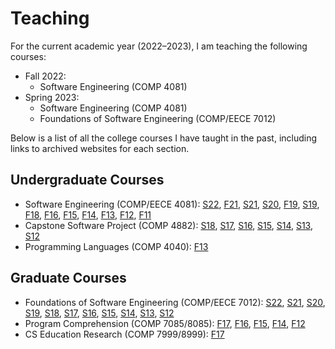 # Teaching

For the current academic year (2022–2023), I am teaching the following courses:

- Fall 2022:
  - Software Engineering (COMP 4081)
- Spring 2023:
  - Software Engineering (COMP 4081)
  - Foundations of Software Engineering (COMP/EECE 7012)

Below is a list of all the college courses I have taught in the past, including links to archived websites for each section.

## Undergraduate Courses

- Software Engineering (COMP/EECE 4081): [S22](https://memphis-cs.github.io/comp-4081-2022-01spring/), [F21](https://memphis-cs.github.io/comp-4081-2021-08fall/), [S21](https://memphis-cs.github.io/comp-4081-2021-01spring/), [S20](https://memphis-cs.github.io/comp-4081-2020-01spring/), [F19](https://memphis-cs.github.io/comp-4081-2019-08fall/), [S19](https://memphis-cs.github.io/comp-4081-2019-spring/), [F18](https://memphis-cs.github.io/comp-4081-2018-fall/), [F16](https://memphis-cs.github.io/comp-4081-2016-fall/), [F15](https://memphis-cs.github.io/comp-4081-2015-fall/), [F14](https://memphis-cs.github.io/comp-4081-2014-fall/), [F13](https://memphis-cs.github.io/comp-eece-4081-2013-fall/), [F12](https://memphis-cs.github.io/comp-eece-4081-2012-fall/), [F11](https://memphis-cs.github.io/comp-eece-4081-2011-fall/)
- Capstone Software Project (COMP 4882): [S18](https://memphis-cs.github.io/comp-4882-2018-spring/), [S17](https://memphis-cs.github.io/comp-4882-2017-spring/), [S16](https://memphis-cs.github.io/comp-4882-2016-spring/), [S15](https://memphis-cs.github.io/comp-4882-2015-spring/), [S14](https://memphis-cs.github.io/comp-4882-2014-spring/), [S13](https://memphis-cs.github.io/comp-4882-2013-spring/), [S12](https://memphis-cs.github.io/comp-4882-2012-spring/)
- Programming Languages (COMP 4040): [F13](https://memphis-cs.github.io/comp-4040-2013-fall/)

## Graduate Courses

- Foundations of Software Engineering (COMP/EECE 7012): [S22](https://memphis-cs.github.io/comp-7012-2022-01spring/), [S21](https://memphis-cs.github.io/comp-7012-2021-01spring/), [S20](https://memphis-cs.github.io/comp-7012-2020-01spring/), [S19](https://memphis-cs.github.io/comp-7012-2019-01spring/), [S18](https://memphis-cs.github.io/comp-7012-2018-spring/), [S17](https://memphis-cs.github.io/comp-eece-7012-2017-spring/), [S16](https://memphis-cs.github.io/comp-eece-7012-2016-spring/), [S15](https://memphis-cs.github.io/comp-eece-7012-2015-spring/), [S14](https://memphis-cs.github.io/comp-eece-7012-2014-spring/), [S13](https://memphis-cs.github.io/comp-eece-7012-8012-2013-spring/), [S12](https://memphis-cs.github.io/comp-eece-7012-8012-2012-spring/)
- Program Comprehension (COMP 7085/8085): [F17](https://memphis-cs.github.io/comp-7085-8085-2017-fall/), [F16](https://memphis-cs.github.io/comp-7085-8085-2016-fall/), [F15](https://memphis-cs.github.io/comp-7085-8085-2015-fall/), [F14](https://memphis-cs.github.io/comp-7085-8085-2014-fall/), [F12](https://memphis-cs.github.io/comp-7085-8085-2012-fall/)
- CS Education Research (COMP 7999/8999): [F17](https://memphis-cs.github.io/comp-7999-8999-2017-fall/)
